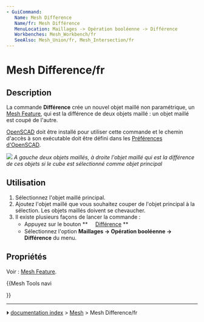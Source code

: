 ```yaml
---
- GuiCommand:
   Name: Mesh Difference
   Name/fr: Mesh Différence
   MenuLocation: Maillages -> Opération booléenne -> Différence
   Workbenches: Mesh_Workbench/fr
   SeeAlso: Mesh_Union/fr, Mesh_Intersection/fr
---
```


# Mesh Difference/fr

## Description

La commande **Différence** crée un nouvel objet maillé non paramétrique, un [Mesh Feature](Mesh_Feature/fr.md), qui est la différence de deux objets maillé : un objet maillé est coupé de l\'autre.

[OpenSCAD](http://www.openscad.org/) doit être installé pour utiliser cette commande et le chemin d\'accès à son exécutable doit être défini dans les [Préférences d\'OpenSCAD](OpenSCAD_Preferences/fr.md).

![](images/Mesh_Difference_example.png ) 
*A gauche deux objets maillés, à droite l'objet maillé qui est la différence de ces objets si le cube est sélectionné comme objet principal*



## Utilisation

1.  Sélectionnez l\'objet maillé principal.
2.  Ajoutez l\'objet maillé que vous souhaitez couper de l\'objet principal à la sélection. Les objets maillés doivent se chevaucher.
3.  Il existe plusieurs façons de lancer la commande :
    -   Appuyez sur le bouton **<img src="images/Mesh_Difference.svg" width=16px> [Différence](Mesh_Difference/fr.md)
**
    -   Sélectionnez l\'option **Maillages → Opération booléenne → <img src="images/Mesh_Difference.svg" width=16px> Différence** du menu.



## Propriétés

Voir : [Mesh Feature](Mesh_Feature/fr.md).





{{Mesh Tools navi

}}



---
⏵ [documentation index](../README.md) > [Mesh](Mesh_Workbench.md) > Mesh Difference/fr
